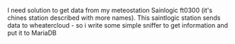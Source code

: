 I need solution to get data from my meteostation Sainlogic ft0300 (it's chines station described with more names).
This saintlogic station sends data to wheatercloud  - so i write some simple sniffer to get information and put it to MariaDB 
